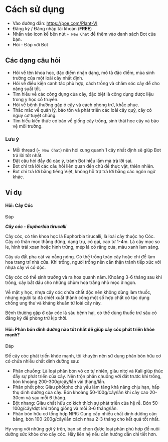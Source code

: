 # Cách sử dụng

- Vào đường dẫn: https://poe.com/Plant-VI 
- Đăng ký / Đăng nhập tài khoản (**FREE**)
- Nhấn vào icon kế bên nút `+ New Chat` để thêm vào danh sách Bot của bạn.
- Hỏi - Đáp với Bot

## Các dạng câu hỏi

- Hỏi về tên khoa học, đặc điểm nhận dạng, mô tả đặc điểm, mùa sinh trưởng của một loài cây nhất định.
- Hỏi về điều kiện canh tác phù hợp, cách trồng và chăm sóc cây để cho năng suất tốt.
- Tìm hiểu về các công dụng của cây, đặc biệt là công dụng dược liệu trong y học cổ truyền.
- Hỏi về bệnh thường gặp ở cây và cách phòng trừ, khắc phục.
- Thắc mắc về quản lý, bảo tồn và phát triển các loài cây quý, cây có nguy cơ tuyệt chủng.
- Tìm hiểu kiến thức cơ bản về giống cây trồng, sinh thái học cây và bảo vệ môi trường.

### Lưu ý
- Mỗi thread (`+ New Chat`) nên hỏi xung quanh 1 cây nhất định sẽ giúp Bot trả lời tốt nhất.
- Đặt câu hỏi đầy đủ các ý, tránh Bot hiểu lầm mà trả lời sai.
- Bot chỉ trả lời các câu hỏi liên quan đến chủ đề thực vật, thiên nhiên.
- Bot chỉ trả lời bằng tiếng Việt, không hỗ trợ trả lời bằng các ngôn ngữ khác.

## Ví dụ

#### Hỏi: Cây Cóc
Đáp

***Cây cóc - Euphorbia tirucalli***

Cây cóc, có tên khoa học là Euphorbia tirucalli, là loài cây thuộc họ Cóc. Cây có thân mọc thẳng đứng, dạng trụ, có gai, cao từ 1-4m. Lá cây mọc so le, hình trái xoan hoặc hình trứng, mép lá có răng cưa, màu xanh lam sáng.

Cây ưa đất pha cát và nắng nóng. Có thể trồng toàn cây hoặc chỉ để làm hoa trang trí nhà cửa. Khi trồng, người trồng nên cẩn thận tránh tiếp xúc với nhựa cây vì có độc.

Cây cóc có thể sinh trưởng và ra hoa quanh năm. Khoảng 3-6 tháng sau khi trồng, cây bắt đầu cho những chùm hoa trắng nhỏ mọc ở ngọn.

Về mặt y học, nhựa cây cóc chứa chất độc nên không dùng làm thuốc, nhưng người ta đã chiết xuất thành công một số hợp chất có tác dụng chống ung thư và kháng khuẩn từ loài cây này.

Bệnh thường gặp ở cây cóc là sâu bệnh hại, có thể dùng thuốc trừ sâu có đăng ký để phòng trừ kịp thời.

#### Hỏi: Phân bón dinh dưỡng nào tốt nhất để giúp cây cóc phát triển khỏe mạnh?
Đáp

Để cây cóc phát triển khỏe mạnh, tôi khuyên nên sử dụng phân bón hữu cơ có chứa nhiều chất dinh dưỡng sau:

- Phân chuồng: Là loại phân bón vô cơ tự nhiên, giàu nitơ và Kali giúp thúc đẩy sự phát triển của cây. Nên trộn phân chuồng với đất trước khi trồng, bón khoảng 200-300g/cây/lần vài tháng/lần.
- Phân phốt pho: Giàu phốtpho chủ yếu làm tăng khả năng chịu hạn, hấp thụ dinh dưỡng của cây. Bón khoảng 50-100g/cây/lần khi cây cao 20-30cm và sau mỗi 6 tháng.
- Bột nhang: Giàu chất hữu cơ kích thích sự phát triển của hệ rễ. Bón 50-100g/cây/đợt khi trồng giống và mỗi 3-6 tháng/lần.
- Phân bón hữu cơ tổng hợp NPK: Cung cấp nhiều chất dinh dưỡng cân bằng, bón 100-200g/cây/lần cách nhau 2-3 tháng cho kết quả tốt nhất.

Hy vọng với những gợi ý trên, bạn sẽ chọn được loại phân phù hợp để nuôi dưỡng sức khỏe cho cây cóc. Hãy liên hệ nếu cần hướng dẫn chi tiết hơn.


